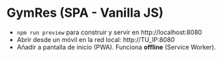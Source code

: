 # GymRes (SPA - Vanilla JS)
- `npm run preview` para construir y servir en http://localhost:8080
- Abrir desde un móvil en la red local: http://TU_IP:8080
- Añadir a pantalla de inicio (PWA). Funciona **offline** (Service Worker).
